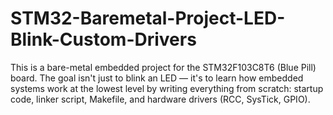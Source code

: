 # STM32-Baremetal-Project-LED-Blink-Custom-Drivers
This is a bare-metal embedded project for the STM32F103C8T6 (Blue Pill) board. The goal isn't just to blink an LED — it's to learn how embedded systems work at the lowest level by writing everything from scratch: startup code, linker script, Makefile, and hardware drivers (RCC, SysTick, GPIO).
